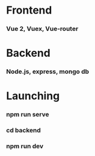 # Frontend
### Vue 2, Vuex, Vue-router
# Backend
### Node.js, express, mongo db
# Launching
### npm run serve
### cd backend
### npm run dev
